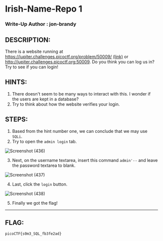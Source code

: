 # Irish-Name-Repo 1
### Write-Up Author : jon-brandy
## DESCRIPTION:
There is a website running at https://jupiter.challenges.picoctf.org/problem/50009/ [(link)](https://jupiter.challenges.picoctf.org/problem/50009/) 
or http://jupiter.challenges.picoctf.org:50009. Do you think you can log us in? Try to see if you can login!
## HINTS:
1. There doesn't seem to be many ways to interact with this. I wonder if the users are kept in a database?
2. Try to think about how the website verifies your login.
## STEPS:
1. Based from the hint number one, we can conclude that we may use `SQLi`.
2. Try to open the `admin login` tab.

![Screenshot (436)](https://user-images.githubusercontent.com/70703371/173019650-80205ce8-6b0a-4dc1-a70e-19fb3c60d7e1.png)

3. Next, on the username textarea, insert this command `admin'--` and leave the password textarea to blank.

![Screenshot (437)](https://user-images.githubusercontent.com/70703371/173019917-8ad75669-0e4c-42c6-9c04-3b8eded1511c.png)

4. Last, click the `login` button.

![Screenshot (438)](https://user-images.githubusercontent.com/70703371/173020187-7813f5b5-f349-4b6d-ae84-7b76b48e9575.png)

5. Finally we got the flag!


---

## FLAG:
```
picoCTF{s0m3_SQL_fb3fe2ad}
```
